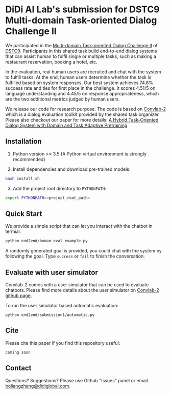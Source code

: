 # DiDi AI Lab's submission for DSTC9 Multi-domain Task-oriented Dialog Challenge II 

We participated in the [Multi-domain Task-oriented Dialog Challenge II](https://www.microsoft.com/en-us/research/project/multi-domain-task-completion-dialog-challenge-ii/) of [DSTC9](https://dstc9.dstc.community/home).
Participants in this shared task build end-to-end dialog systems that can assist human to fulfil single or multiple tasks, such as making a restaurant reservation, booking a hotel, etc. 

In the evaluation, real human users are recruited and chat with the system to fulfill tasks. At the end, human users determine whether the task is fulfilled based on system responses. 
Our best system achieves 74.8% success rate and ties for first place in the challenge. It scores 4.51/5 on language understanding and 4.45/5 on response appropriateness, which are the two additional metrics judged by human users.

We release our code for research purpose. 
The code is based on [Convlab-2](https://github.com/thu-coai/ConvLab-2) which is a dialog evaluation toolkit provided by the shared task organizer. 
Please also checkout our paper for more details: [A Hybrid Task-Oriented Dialog System with Domain and Task Adaptive Pretraining](https://drive.google.com/file/d/1GWZhY05C7aiiJZ9GE8smwME0V1X95M1h/view).

## Installation

1. Python version >= 3.5 
(A Python virtual environment is strongly recommended)

2. Install dependencies and download pre-trained models:
```bash
bash install.sh
```

3. Add the project root directory to `PYTHONPATH`:
```bash
export PYTHONPATH=<project_root_path>
```

## Quick Start

We provide a simple script that can let you interact with the chatbot in termial.

```bash
python end2end/human_eval_example.py
```

A randomly generated goal is provided, you could chat with the system by following the goal.
Type `success` or `fail` to finish the conversation.

## Evaluate with user simulator

Convlab-2 comes with a user simulator that can be used to evaluate chatbots. Please find more details about the user simulator on [Convlab-2 github page](https://github.com/thu-coai/ConvLab-2).

To run the user simulator based automatic evaluation:
```
python end2end/submission1/automatic.py
```

## Cite

Please cite this paper if you find this repository useful:
```
coming soon
```

## Contact

Questions? Suggestions? Please use Github "Issues" panel or email [boliangzhang@didiglobal.com](mailto:boliangzhang@didiglobal.com).   






